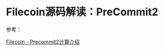 # Filecoin源码解读：PreCommit2


参考：

[Filecoin - Precommit2计算介绍](https://blog.csdn.net/StarLi2020/article/details/116895492)